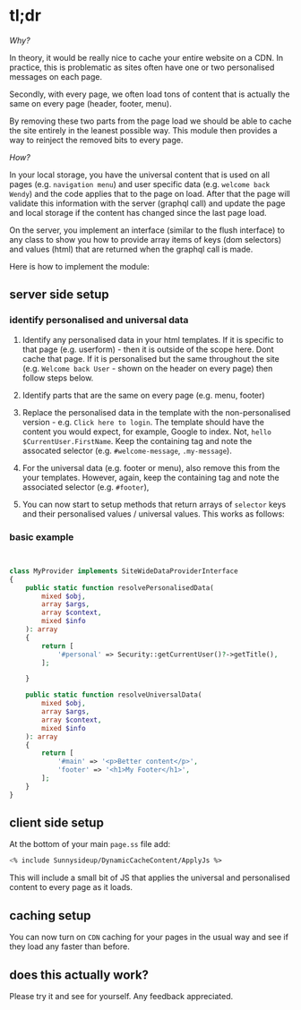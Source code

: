 # tl;dr

*Why?*

In theory, it would be really nice to cache your entire website on a CDN. In practice, this is problematic as 
sites often have one or two personalised messages on each page.

Secondly, with every page, we often load tons of content that is actually the same on every page (header, footer, menu).

By removing these two parts from the page load we should be able to cache the site entirely in the leanest possible way. 
This module then provides a way to reinject the removed bits to every page.

*How?*

In your local storage, you have the universal content that is used on all pages (e.g. `navigation menu`) 
and user specific data (e.g. `welcome back Wendy`) and the code applies that to the page on load. 
After that the page will validate this information with the server (graphql call)
and update the page and local storage if the content has changed since the last page load.

On the server, you implement an interface (similar to the flush interface) to any class to show you how to
provide array items of keys (dom selectors) and values (html) that are returned when the graphql call is made.

Here is how to implement the module: 

## server side setup

### identify personalised and universal data

1. Identify any personalised data in your html templates.
   If it is specific to that page (e.g. userform) - then it is outside of the scope here. Dont cache that page.
   If it is personalised but the same throughout the site (e.g. `Welcome back User` - shown on the header on every page)
   then follow steps below.
   
3. Identify parts that are the same on every page (e.g. menu, footer)

4. Replace the personalised data in the template with the non-personalised version - e.g. `Click here to login`.
   The template should have the content you would expect, for example, Google to index. Not, `hello $CurrentUser.FirstName`.
   Keep the containing tag and note the assocated selector (e.g. `#welcome-message`, `.my-message`).

6. For the universal data (e.g. footer or menu), also remove this from the your templates.
   However, again, keep the containing tag and note the associated selector (e.g. `#footer`),

7. You can now start to setup methods that return arrays of `selector` keys and their personalised values / universal values.
   This works as follows:

### basic example

```php


class MyProvider implements SiteWideDataProviderInterface
{
    public static function resolvePersonalisedData(
        mixed $obj,
        array $args,
        array $context,
        mixed $info
    ): array
    {
        return [
            '#personal' => Security::getCurrentUser()?->getTitle(),
        ];

    }

    public static function resolveUniversalData(
        mixed $obj,
        array $args,
        array $context,
        mixed $info
    ): array
    {
        return [
            '#main' => '<p>Better content</p>',
            'footer' => '<h1>My Footer</h1>',
        ];
    }
}

```

## client side setup

At the bottom of your main `page.ss` file add:

```ss
<% include Sunnysideup/DynamicCacheContent/ApplyJs %>
```
This will include a small bit of JS that applies the universal and personalised content to every page as it loads.

## caching setup

You can now turn on `CDN` caching for your pages in the usual way and see if they load any faster than before. 

## does this actually work?

Please try it and see for yourself. Any feedback appreciated. 
